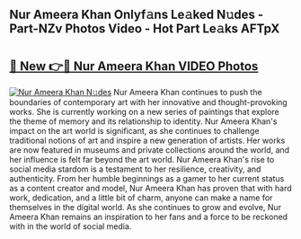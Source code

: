 ## Nur Ameera Khan Onlyf𝚊ns Le𝚊ked N𝚞des - Part-NZv Photos Video - Hot Part Le𝚊ks AFTpX

# <h2><a href="http://ab47535.deff.icu/?id=Nur+Ameera+Khan">🔗 New 👉🔴 Nur Ameera Khan VIDEO Photos</a></h2>

[![Nur Ameera Khan N𝚞des](https://i.imgur.com/rIISA9y.gif)](http://ab47535.deff.icu/?id=Nur+Ameera+Khan)
Nur Ameera Khan continues to push the boundaries of contemporary art with her innovative and thought-provoking works. She is currently working on a new series of paintings that explore the theme of memory and its relationship to identity. Nur Ameera Khan's impact on the art world is significant, as she continues to challenge traditional notions of art and inspire a new generation of artists. Her works are now featured in museums and private collections around the world, and her influence is felt far beyond the art world. Nur Ameera Khan's rise to social media stardom is a testament to her resilience, creativity, and authenticity. From her humble beginnings as a gamer to her current status as a content creator and model, Nur Ameera Khan has proven that with hard work, dedication, and a little bit of charm, anyone can make a name for themselves in the digital world. As she continues to grow and evolve, Nur Ameera Khan remains an inspiration to her fans and a force to be reckoned with in the world of social media.
